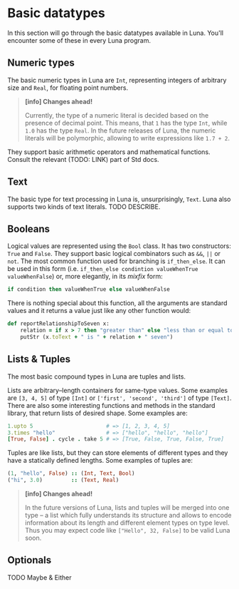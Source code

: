 Basic datatypes
===============

In this section will go through the basic datatypes available in Luna. You'll encounter some of these in every Luna program.

Numeric types
-------------

The basic numeric types in Luna are `Int`, representing integers of arbitrary size and `Real`, for floating point numbers.

> **[info] Changes ahead!**
>
> Currently, the type of a numeric literal is decided based on the presence of decimal point. This means, that `1` has the type `Int`, while `1.0` has the type `Real`. In the future releases of Luna, the numeric literals will be polymorphic, allowing to write expressions like `1.7 + 2`.

They support basic arithmetic operators and mathematical functions. Consult the relevant (TODO: LINK) part of Std docs.

Text
----

The basic type for text processing in Luna is, unsurprisingly, `Text`. Luna also supports two kinds of text literals. TODO DESCRIBE.

Booleans
--------
Logical values are represented using the `Bool` class. It has two constructors: `True` and `False`. They support basic logical combinators such as `&&`, `||` or `not`. The most common function used for branching is `if_then_else`. It can be used in this form (i.e. `if_then_else condintion valueWhenTrue valueWhenFalse`) or, more elegantly, in its _mixfix_ form:

```ruby
if condition then valueWhenTrue else valueWhenFalse
```

There is nothing special about this function, all the arguments are standard values and it returns a value just like any other function would:

```ruby
def reportRelationshipToSeven x:
    relation = if x > 7 then "greater than" else "less than or equal to"
    putStr (x.toText + " is " + relation + " seven")
```



Lists & Tuples
--------------

The most basic compound types in Luna are tuples and lists.

Lists are arbitrary–length containers for same-type values. Some examples are `[3, 4, 5]` of type `[Int]` or `['first', 'second', 'third']` of type ``[Text]``. There are also some interesting functions and methods in the standard library, that return lists of desired shape. Some examples are:

```ruby
1.upto 5                       # => [1, 2, 3, 4, 5]
3.times "hello"                # => ["hello", "hello", "hello"]
[True, False] . cycle . take 5 # => [True, False, True, False, True]
```

Tuples are like lists, but they can store elements of different types and they have a statically defined lengths. Some examples of tuples are:

```ruby
(1, "hello", False) :: (Int, Text, Bool)
("hi", 3.0)         :: (Text, Real)
```

> **[info] Changes ahead!**
>
> In the future versions of Luna, lists and tuples will be merged into one type – a list which fully understands its structure and allows to encode information about its length and different element types on type level. Thus you may expect code like ``["Hello", 32, False]`` to be valid Luna soon.


Optionals
---------

TODO Maybe & Either
